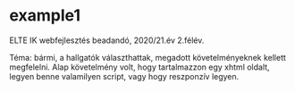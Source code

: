 # example1
ELTE IK webfejlesztés beadandó, 2020/21.év 2.félév.

Téma: bármi, a hallgatók választhattak, megadott követelményeknek kellett megfelelni. Alap követelmény volt, hogy tartalmazzon egy xhtml oldalt, legyen benne valamilyen script, vagy hogy reszponzív legyen.
